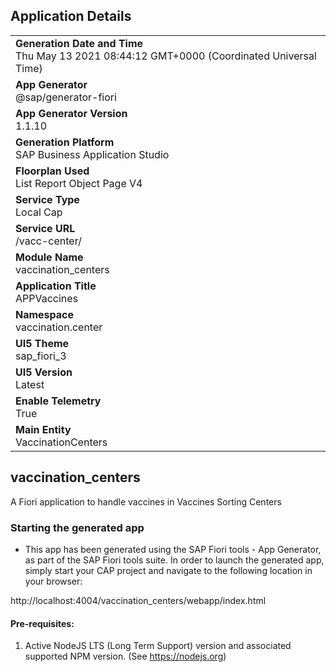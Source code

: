 ## Application Details
|               |
| ------------- |
|**Generation Date and Time**<br>Thu May 13 2021 08:44:12 GMT+0000 (Coordinated Universal Time)|
|**App Generator**<br>@sap/generator-fiori|
|**App Generator Version**<br>1.1.10|
|**Generation Platform**<br>SAP Business Application Studio|
|**Floorplan Used**<br>List Report Object Page V4|
|**Service Type**<br>Local Cap|
|**Service URL**<br>/vacc-center/
|**Module Name**<br>vaccination_centers|
|**Application Title**<br>APPVaccines|
|**Namespace**<br>vaccination.center|
|**UI5 Theme**<br>sap_fiori_3|
|**UI5 Version**<br>Latest|
|**Enable Telemetry**<br>True|
|**Main Entity**<br>VaccinationCenters|

## vaccination_centers

A Fiori application to handle vaccines in Vaccines Sorting Centers

### Starting the generated app

-   This app has been generated using the SAP Fiori tools - App Generator, as part of the SAP Fiori tools suite.  In order to launch the generated app, simply start your CAP project and navigate to the following location in your browser:

http://localhost:4004/vaccination_centers/webapp/index.html

#### Pre-requisites:

1. Active NodeJS LTS (Long Term Support) version and associated supported NPM version.  (See https://nodejs.org)


